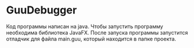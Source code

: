 # GuuDebugger

Код программы написан на java.
Чтобы запустить программу необходима библиотека JavaFX.
После запуска программы запустится отладчик для файла main.guu, который находится в папке проекта.
